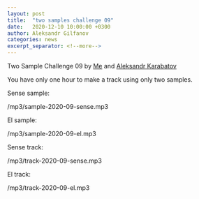 ```yaml
---
layout: post
title:  "two samples challenge 09"
date:   2020-12-10 10:00:00 +0300
author: Aleksandr Gilfanov
categories: news
excerpt_separator: <!--more-->
---
```

Two Sample Challenge 09 by
[Me](https://github.com/aleksandrgilfanov) and
[Aleksandr Karabatov](https://github.com/elektron314)

You have only one hour to make a track using only two samples.
<!--more-->

Sense sample:

/mp3/sample-2020-09-sense.mp3

El sample:

/mp3/sample-2020-09-el.mp3

Sense track:

/mp3/track-2020-09-sense.mp3

El track:

/mp3/track-2020-09-el.mp3
